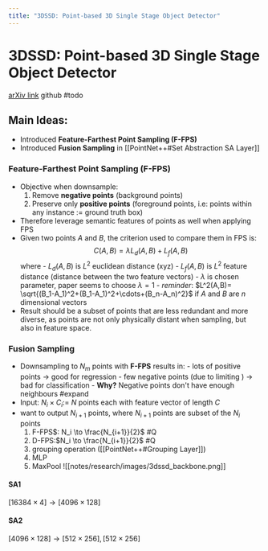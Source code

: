 ```yaml
---
title: "3DSSD: Point-based 3D Single Stage Object Detector"
---
```

# 3DSSD: Point-based 3D Single Stage Object Detector

[arXiv link](https://arxiv.org/pdf/2002.10187.pdf) 
github #todo 


## Main Ideas:
-  Introduced **Feature-Farthest Point Sampling (F-FPS)**
- Introduced **Fusion Sampling** in [[PointNet++#Set Abstraction SA Layer]]


### Feature-Farthest Point Sampling (F-FPS)
- Objective when downsample: 
	1. Remove **negative points** (background points) 
	2. Preserve only **positive points** (foreground points, i.e: points within any instance := ground truth box)
- Therefore leverage semantic features of points as well when applying FPS 
- Given two points $A$ and $B$, the criterion used to compare them in FPS is:$$C(A,B)=\lambda L_d(A,B)+L_f(A,B)$$
		where 
		- $L_d(A,B)$ is $L^2$ euclidean distance (xyz) 
		- $L_f(A,B)$ is $L^2$ feature distance (distance between the two feature vectors)
		- $\lambda$ is chosen parameter, paper seems to choose $\lambda=1$
		- *reminder*: $L^2(A,B)= \sqrt{(B_1-A_1)^2+(B_1-A_1)^2+\cdots+(B_n-A_n)^2}$  if $A$ and $B$ are $n$ dimensional vectors
- Result should be a subset of points that are less redundant and more diverse, as points are not only physically distant when sampling, but also in feature space.  

### Fusion Sampling
- Downsampling to $N_m$ points with **F-FPS** results in:
		- lots of positive points -> good for regression 
		- few negative points (due to limiting ) -> bad for classification
		- **Why?** Negative points don't have enough neighbours #expand 
- Input: $N_i\times C_i :=$ $N$ points each with feature vector of length $C$
- want to output $N_{i+1}$ points, where $N_{i+1}$ points are subset of the $N_i$ points
	1. F-FPS$: N_i \to \frac{N_{i+1}}{2}$ #Q
	2. D-FPS:$N_i \to \frac{N_{i+1}}{2}$ #Q
	3. grouping operation ([[PointNet++#Grouping Layer]])
	4. MLP
	5. MaxPool
![[notes/research/images/3dssd_backbone.png]]

#### SA1
$[16384 \times 4] \to [4096 \times 128]$

####  SA2 
$[4096 \times 128]\to [512\times 256],[512\times 256]$



